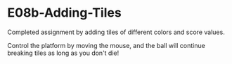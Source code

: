 # E08b-Adding-Tiles

Completed assignment by adding tiles of different colors and score values.

Control the platform by moving the mouse, and the ball will continue breaking tiles as long as you don't die!